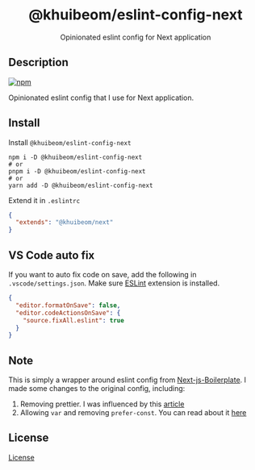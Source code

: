 <div align="center">
  <h1>@khuibeom/eslint-config-next</h1>
  <p>Opinionated eslint config for Next application</p>
</div>

## Description
[![npm](https://img.shields.io/npm/v/@khuibeom/eslint-config-next?color=477ef5)](https://npmjs.com/package/@khuibeom/eslint-config-next)

Opinionated eslint config that I use for Next application.

## Install
Install `@khuibeom/eslint-config-next`

```
npm i -D @khuibeom/eslint-config-next
# or
pnpm i -D @khuibeom/eslint-config-next
# or
yarn add -D @khuibeom/eslint-config-next
```

Extend it in `.eslintrc`
```json
{
  "extends": "@khuibeom/next"
}
```

## VS Code auto fix
If you want to auto fix code on save, add the following in `.vscode/settings.json`.
Make sure [ESLint](https://marketplace.visualstudio.com/items?itemName=dbaeumer.vscode-eslint) extension is installed.

```json
{
  "editor.formatOnSave": false,
  "editor.codeActionsOnSave": {
    "source.fixAll.eslint": true
  }
}
```

## Note
This is simply a wrapper around eslint config from [Next-js-Boilerplate](https://github.com/ixartz/Next-js-Boilerplate). I made some changes to the original config, including:

1. Removing prettier. I was influenced by this [article](https://antfu.me/posts/why-not-prettier)
2. Allowing `var` and removing `prefer-const`. You can read about it [here](https://khuibeom.com/blog/javascript-fundamentals-basics-and-lexical-scope/#value-variable-function)

## License
[License](./LICENSE)
